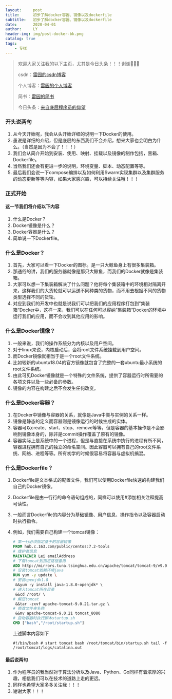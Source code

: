 ```yaml
---
layout:     post
title:      初步了解docker容器、镜像以及dockerfile
subtitle:   初步了解docker容器、镜像以及dockerfile
date:       2020-04-01
author:     LY
header-img: img/post-docker-bk.png
catalog: true
tags:
    - 专栏
---
```


> 欢迎大家关注我的以下主页，尤其是今日头条！！！谢谢🙏🙏🙏
>
> csdn：[雷园的csdn博客](https://blog.csdn.net/leiyuan2580)
>
> 个人博客：[雷园的个人博客](https://imlcl.store)
>
> 简书：[雷园的简书](https://www.jianshu.com/u/016322e40e1f)
>
> 今日头条：[来自底层程序员的仰望](https://www.toutiao.com/c/user/6132192948/#mid=1616456407686158)

### **开头说两句**

1. 从今天开始呢，我会从头开始详细的说明一下Docker的使用。
2. 虽说是详细的介绍，但是底层的东西我们不会介绍，想来大家也会明白为什么。（当然是因为不会了！！！）
3. 我们会从简介开始到安装、使用、映射、挂载以及镜像的制作包括，黑箱、Dockerfile。
4. 当然我们还会有更进一步的说明，环境变量、脚本、动态配置等等。
5. 最后我们会说一下compose编排以及如何利用Swarm实现集群以及集群服务的动态更新等等内容，如果大家感兴趣，可以持续关注哦！！！

### **正式开始**

#### **这一节我们将介绍以下内容**

1. 什么是Docker？
2. Docker镜像是什么？
3. Docker容器是什么？
4. 简单说一下Dockerfile。

### **什么是Docker？**

1. 首先，大家可以看一下Docker的图标。是一只大鲸鱼身上有很多集装箱。
2. 那通俗的讲，我们的服务器就像是那只大鲸鱼，而我们的Docker就像是集装箱。
3. 大家可以想一下集装箱解决了什么问题？他将每个集装箱中的环境相对隔离开来，这样我们的大货轮就可以运送不同种类的货物，而不用去根据不同的货物类型选择不同的货轮。
4. 对应到我们的开发中也就是说我们可以把我们的应用程序打包到”集装箱“Docker中，这样一来，我们可以在任何可以容纳”集装箱“Docker的环境中运行我们的应用，而不会收到其他应用的影响。

### **什么是Docker镜像？**

1. 一般来说，我们的操作系统分为内核以及用户空间。
2. 对于linux来说，内核启动后，会将root文件系统挂载到用户空间。
3. 而Docker镜像就相当于是一个root文件系统。
4. 比如较新的ubuntu18.04的官方镜像就包含了完整的一套ubuntu最小系统的root文件系统。
5. 由此可见Docker镜像就是一个特殊的文件系统，提供了容器运行时所需要的各项文件以及一些必备的参数。
6. 镜像的内容在构建之后不会发生任何改变。

### **什么是Docker容器？**

1. 在Docker中镜像与容器的关系，就像是Java中类与实例的关系一样。
2. 镜像是静态的定义而容器则是镜像运行的时候生成的实体。
3. 容器可以create、start、stop、remove等等，但是容器的基本操作是不会影响到镜像本身的，除非是commit操作覆盖了原有的镜像。
4. 容器实际上是系统中的一个进程，但是与直接在系统中执行的进程有所不同，容器进程拥有自己的独立的命名空间。因此容器可以拥有自己的root文件系统、网络、进程等等。所有初学的时候很容易将容器与虚拟机搞混。

### **什么是Dockerfile？**

1. Dockerfile是文本格式的配置文件，我们可以使用Dockerfile快速的构建我们自己的Docker镜像。

2. Dockerfile是由一行行的命令语句组成的，同样可以使用#添加相关注释提高可读性。

3. 一般而言Dockerfile的内容分为基础镜像、用户信息、操作指令以及容器启动时执行指令。

4. 例如，我们需要自己构建一个tomcat镜像：

   ```dockerfile
   # 第一行必须指定基于的容器镜像 
   FROM hub.c.163.com/public/centos:7.2-tools 
   # 维护者信息 
   MAINTAINER Lei emailAddress 
   # 下载tomcat到指定路径备用 
   ADD http://mirrors.tuna.tsinghua.edu.cn/apache/tomcat/tomcat-9/v9.0.21/bin/apache-tomcat-9.0.21.tar.gz /root/ 
   # 安装tomcat依赖环境java 
   RUN yum -y update \ 
   # 安装openjdk1.8 
   	&&yum -y install java-1.8.0-openjdk* \ 
   # 进入tomcat所在目录 
   	&&cd /root/ \ 
   # 解压tomcat 
   	&&tar -zxvf apache-tomcat-9.0.21.tar.gz \ 
   # 修改文件夹名称 
   	&&mv apache-tomcat-9.0.21 tomcat_8080 
   # 启动容器时执行脚本startup.sh 
   CMD ["bash","/root/startup.sh"]
   ```

   上述脚本内容如下

   ```shell
   #!/bin/bash # start tomcat bash /root/tomcat/bin/startup.sh tail -f /root/tomcat/logs/catalina.out
   ```

   

#### **最后说两句**

1. 作为程序员的我当然对于算法分析以及Java、Python、Go同样有着浓厚的兴趣，相信我们可以在技术的道路上走的更远。
2. 同样也希望大家多多关注我！！！
3. 谢谢大家！！！